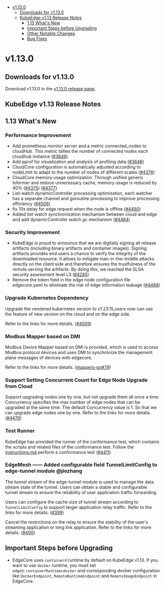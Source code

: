 
* [v1.13.0](#v1130)
    * [Downloads for v1.13.0](#downloads-for-v1130)
    * [KubeEdge v1.13 Release Notes](#kubeedge-v113-release-notes)
        * [1.13 What's New](#113-whats-new)
        * [Important Steps before Upgrading](#important-steps-before-upgrading)
        * [Other Notable Changes](#other-notable-changes)
        * [Bug Fixes](#bug-fixes)



# v1.13.0

## Downloads for v1.13.0

Download v1.13.0 in the [v1.13.0 release page](https://github.com/kubeedge/kubeedge/releases/tag/v1.13.0).

## KubeEdge v1.13 Release Notes

## 1.13 What's New

### Performance Improvement

- Add prometheus monitor server and a metric connected_nodes to cloudHub. This metric tallies the number of connected nodes each cloudhub instance ([#3646](https://github.com/kubeedge/kubeedge/pull/3646))
- Add pprof for visualization and analysis of profiling data ([#3646](https://github.com/kubeedge/kubeedge/pull/3646))
- CloudCore configuration is automatically adjusted according to nodeLimit to adapt to the number of nodes of different scales ([#4376](https://github.com/kubeedge/kubeedge/pull/4376))
- CloudCore memory usage optimization. Through unified generic Informer and reduce unnecessary cache, memory usage is reduced by 40% ([#4375](https://github.com/kubeedge/kubeedge/pull/4375)) ([#4377](https://github.com/kubeedge/kubeedge/pull/4377))
- List-watch dynamicController processing optimization, each watcher has a separate channel and goroutine processing to improve processing efficiency ([#4506](https://github.com/kubeedge/kubeedge/pull/4506))
- fix 10s delay for edge request when the node is offline ([#4490](https://github.com/kubeedge/kubeedge/pull/4490))
- Added list-watch synchronization mechanism between cloud and edge and add dynamicController watch gc mechanism ([#4484](https://github.com/kubeedge/kubeedge/pull/4484))


### Security Improvement

- KubeEdge is proud to announce that we are digitally signing all release artifacts (including binary artifacts and container images). 
  Signing artifacts provides end users a chance to verify the integrity of the downloaded resource. It allows to mitigate man-in-the-middle attacks 
  directly on the client side and therefore ensures the trustfulness of the remote serving the artifacts. By doing this, we reached the 
  SLSA security assessment level L3 ([#4285](https://github.com/kubeedge/kubeedge/pull/4285))
- Remove the token field in the edge node configuration file edgecore.yaml to eliminate the risk of edge information leakage ([#4488](https://github.com/kubeedge/kubeedge/pull/4488))


### Upgrade Kubernetes Dependency

Upgrade the vendered kubernetes version to v1.23.15,users now can use the feature of new version on the cloud and on the edge side.

Refer to the links for more details.
([#4509](https://github.com/kubeedge/kubeedge/pull/4509))


### Modbus Mapper based on DMI

Modbus Device Mapper based on DMI is provided, which is used to access Modbus protocol
devices and uses DMI to synchronize the management plane messages of devices with edgecore.

Refer to the links for more details.
([mappers-go#79](https://github.com/kubeedge/mappers-go/pull/79))


### Support Setting Concurrent Count for Edge Node Upgrade from Cloud


Support upgrading nodes one by one, but not upgrade them all once a time. Concurrency specifies the max number of edge nodes that can be upgraded at the same time. 
The default Concurrency value is 1. So that we can upgrade edge nodes one by one.
Refer to the links for more details.
([#4476](https://github.com/kubeedge/kubeedge/pull/4476))

### Test Runner

KubeEdge has provided the runner of the conformance test, which contains the scripts 
and related files of the conformance test. 
Follow the [instructions.md](https://github.com/kubeedge/community/pull/130/files#diff-1d40b792672f83aebb7d935e70885b4a3ee0cb612f1b7ce56c96da42676b928bR1) perform a conformance test ([#4411](https://github.com/kubeedge/kubeedge/pull/4411))

### EdgeMesh —— Added configurable field TunnelLimitConfig to edge-tunnel module @jiezhang

The tunnel stream of the edge-tunnel module is used to manage the data stream state of the tunnel. 
Users can obtain a stable and configurable tunnel stream to ensure the reliability of user application traffic forwarding.

Users can configure the cache size of tunnel stream according to `TunnelLimitConfig` to support larger application relay traffic.
Refer to the links for more details.
([#399](https://github.com/kubeedge/edgemesh/pull/399))

Cancel the restrictions on the relay to ensure the stability of the user's streaming application or long link application.
Refer to the links for more details.
([#400](https://github.com/kubeedge/edgemesh/pull/400))



## Important Steps before Upgrading

- EdgeCore uses `containerd` runtime by default on KubeEdge v1.13. If you want to use `docker` runtime, you
  must set `edged.containerRuntime=docker` and corresponding docker configuration like `DockerEndpoint`, `RemoteRuntimeEndpoint` and `RemoteImageEndpoint` in EdgeCore.
